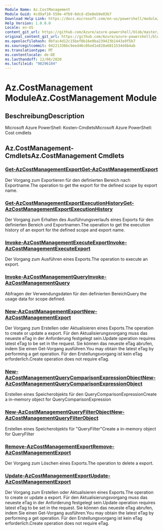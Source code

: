 ```yaml
---
Module Name: Az.CostManagement
Module Guid: 4cd9af10-559e-4fb9-8dcd-d3e8eb9e03b7
Download Help Link: https://docs.microsoft.com/en-us/powershell/module/az.costmanagement
Help Version: 1.0.0.0
Locale: en-US
content_git_url: https://github.com/Azure/azure-powershell/blob/master/src/CostManagement/help/Az.CostManagement.md
original_content_git_url: https://github.com/Azure/azure-powershell/blob/master/src/CostManagement/help/Az.CostManagement.md
ms.openlocfilehash: 0bfac4d12c15bef8b16e9ba239423b1443a9f5b7
ms.sourcegitcommit: 04221336bc9eed46c05ed1e828a6811534d4b4ab
ms.translationtype: MT
ms.contentlocale: de-DE
ms.lasthandoff: 12/08/2020
ms.locfileid: "98296104"
---
```

# <span data-ttu-id="00d92-101">Az.CostManagement Module</span><span class="sxs-lookup"><span data-stu-id="00d92-101">Az.CostManagement Module</span></span>
## <span data-ttu-id="00d92-102">Beschreibung</span><span class="sxs-lookup"><span data-stu-id="00d92-102">Description</span></span>
<span data-ttu-id="00d92-103">Microsoft Azure PowerShell: Kosten-Cmdlets</span><span class="sxs-lookup"><span data-stu-id="00d92-103">Microsoft Azure PowerShell: Cost cmdlets</span></span>

## <span data-ttu-id="00d92-104">Az.CostManagement-Cmdlets</span><span class="sxs-lookup"><span data-stu-id="00d92-104">Az.CostManagement Cmdlets</span></span>
### [<span data-ttu-id="00d92-105">Get-AzCostManagementExport</span><span class="sxs-lookup"><span data-stu-id="00d92-105">Get-AzCostManagementExport</span></span>](Get-AzCostManagementExport.md)
<span data-ttu-id="00d92-106">Der Vorgang zum Exportieren für den definierten Bereich nach Exportname.</span><span class="sxs-lookup"><span data-stu-id="00d92-106">The operation to get the export for the defined scope by export name.</span></span>

### [<span data-ttu-id="00d92-107">Get-AzCostManagementExportExecutionHistory</span><span class="sxs-lookup"><span data-stu-id="00d92-107">Get-AzCostManagementExportExecutionHistory</span></span>](Get-AzCostManagementExportExecutionHistory.md)
<span data-ttu-id="00d92-108">Der Vorgang zum Erhalten des Ausführungsverlaufs eines Exports für den definierten Bereich und Exportnamen.</span><span class="sxs-lookup"><span data-stu-id="00d92-108">The operation to get the execution history of an export for the defined scope and export name.</span></span>

### [<span data-ttu-id="00d92-109">Invoke-AzCostManagementExecuteExport</span><span class="sxs-lookup"><span data-stu-id="00d92-109">Invoke-AzCostManagementExecuteExport</span></span>](Invoke-AzCostManagementExecuteExport.md)
<span data-ttu-id="00d92-110">Der Vorgang zum Ausführen eines Exports.</span><span class="sxs-lookup"><span data-stu-id="00d92-110">The operation to execute an export.</span></span>

### [<span data-ttu-id="00d92-111">Invoke-AzCostManagementQuery</span><span class="sxs-lookup"><span data-stu-id="00d92-111">Invoke-AzCostManagementQuery</span></span>](Invoke-AzCostManagementQuery.md)
<span data-ttu-id="00d92-112">Abfragen der Verwendungsdaten für den definierten Bereich</span><span class="sxs-lookup"><span data-stu-id="00d92-112">Query the usage data for scope defined.</span></span>

### [<span data-ttu-id="00d92-113">New-AzCostManagementExport</span><span class="sxs-lookup"><span data-stu-id="00d92-113">New-AzCostManagementExport</span></span>](New-AzCostManagementExport.md)
<span data-ttu-id="00d92-114">Der Vorgang zum Erstellen oder Aktualisieren eines Exports.</span><span class="sxs-lookup"><span data-stu-id="00d92-114">The operation to create or update a export.</span></span>
<span data-ttu-id="00d92-115">Für den Aktualisierungsvorgang muss das neueste eTag in der Anforderung festgelegt sein.</span><span class="sxs-lookup"><span data-stu-id="00d92-115">Update operation requires latest eTag to be set in the request.</span></span>
<span data-ttu-id="00d92-116">Sie können das neueste eTag abrufen, indem Sie einen Get-Vorgang ausführen.</span><span class="sxs-lookup"><span data-stu-id="00d92-116">You may obtain the latest eTag by performing a get operation.</span></span>
<span data-ttu-id="00d92-117">Für den Erstellungsvorgang ist kein eTag erforderlich.</span><span class="sxs-lookup"><span data-stu-id="00d92-117">Create operation does not require eTag.</span></span>

### [<span data-ttu-id="00d92-118">New-AzCostManagementQueryComparisonExpressionObject</span><span class="sxs-lookup"><span data-stu-id="00d92-118">New-AzCostManagementQueryComparisonExpressionObject</span></span>](New-AzCostManagementQueryComparisonExpressionObject.md)
<span data-ttu-id="00d92-119">Erstellen eines Speicherobjekts für den QueryComparisonExpression</span><span class="sxs-lookup"><span data-stu-id="00d92-119">Create a in-memory object for QueryComparisonExpression</span></span>

### [<span data-ttu-id="00d92-120">New-AzCostManagementQueryFilterObject</span><span class="sxs-lookup"><span data-stu-id="00d92-120">New-AzCostManagementQueryFilterObject</span></span>](New-AzCostManagementQueryFilterObject.md)
<span data-ttu-id="00d92-121">Erstellen eines Speicherobjekts für "QueryFilter"</span><span class="sxs-lookup"><span data-stu-id="00d92-121">Create a in-memory object for QueryFilter</span></span>

### [<span data-ttu-id="00d92-122">Remove-AzCostManagementExport</span><span class="sxs-lookup"><span data-stu-id="00d92-122">Remove-AzCostManagementExport</span></span>](Remove-AzCostManagementExport.md)
<span data-ttu-id="00d92-123">Der Vorgang zum Löschen eines Exports.</span><span class="sxs-lookup"><span data-stu-id="00d92-123">The operation to delete a export.</span></span>

### [<span data-ttu-id="00d92-124">Update-AzCostManagementExport</span><span class="sxs-lookup"><span data-stu-id="00d92-124">Update-AzCostManagementExport</span></span>](Update-AzCostManagementExport.md)
<span data-ttu-id="00d92-125">Der Vorgang zum Erstellen oder Aktualisieren eines Exports.</span><span class="sxs-lookup"><span data-stu-id="00d92-125">The operation to create or update a export.</span></span>
<span data-ttu-id="00d92-126">Für den Aktualisierungsvorgang muss das neueste eTag in der Anforderung festgelegt sein.</span><span class="sxs-lookup"><span data-stu-id="00d92-126">Update operation requires latest eTag to be set in the request.</span></span>
<span data-ttu-id="00d92-127">Sie können das neueste eTag abrufen, indem Sie einen Get-Vorgang ausführen.</span><span class="sxs-lookup"><span data-stu-id="00d92-127">You may obtain the latest eTag by performing a get operation.</span></span>
<span data-ttu-id="00d92-128">Für den Erstellungsvorgang ist kein eTag erforderlich.</span><span class="sxs-lookup"><span data-stu-id="00d92-128">Create operation does not require eTag.</span></span>

